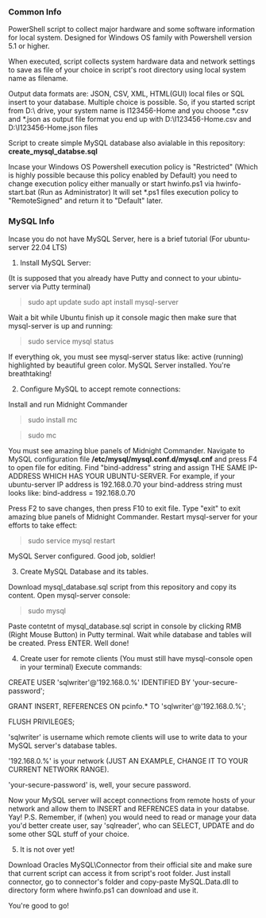 ### Common Info ###

PowerShell script to collect major hardware and some software information for local system. Designed for Windows OS family with Powershell version 5.1 or higher.

When executed, script collects system hardware data and network settings to save as file of your choice in script's root directory using local system name as filename. 

Output data formats are: JSON, CSV, XML, HTML(GUI) local files or SQL insert to your database. Multiple choiсe is possible. So, if you started script from D:\ drive, your system name is I123456-Home and you choose *.csv and *.json as output file format you end up with D:\I123456-Home.csv and D:\I123456-Home.json files

Script to create simple MySQL database also avialable in this repository: **create_mysql_databse.sql**

Incase your Windows OS Powershell execution policy is "Restricted" (Which is highly possible because this policy enabled by Default) you need to change execution policy either manually or start hwinfo.ps1 via hwinfo-start.bat (Run as Administrator) It will set *.ps1 files execution policy to "RemoteSigned" and return it to "Default" later.

### MySQL Info ###

Incase you do not have MySQL Server, here is a brief tutorial (For ubuntu-server 22.04 LTS)

01. Install MySQL Server:

(It is supposed that you already have Putty and connect to your ubintu-server via Putty terminal)

>sudo apt update sudo apt install mysql-server

Wait a bit while Ubuntu finish up it console magic then make sure that mysql-server is up and running:

>sudo service mysql status

If everything ok, you must see mysql-server status like: active (running) highlighted by beautiful green color. MySQL Server installed. You're breathtaking!

02. Configure MySQL to accept remote connections: 

Install and run Midnight Commander

>sudo install mc 

>sudo mc

You must see amazing blue panels of Midnight Commander. Navigate to MySQL configuration file **/etc/mysql/mysql.conf.d/mysql.cnf** and press F4 to open file for editing. Find "bind-address" string and assign THE SAME IP-ADDRESS WHICH HAS YOUR UBUNTU-SERVER. For example, if your ubuntu-server IP address is 192.168.0.70 your bind-address string must looks like: bind-address = 192.168.0.70 

Press F2 to save changes, then press F10 to exit file. Type "exit" to exit amazing blue panels of Midnight Commander. Restart mysql-server for your efforts to take effect:

>sudo service mysql restart

MySQL Server configured. Good job, soldier!

03. Create MySQL Database and its tables.

Download mysql_database.sql script from this repository and copy its content. Open mysql-server console:

>sudo mysql

Paste contetnt of mysql_database.sql script in console by clicking RMB (Right Mouse Button) in Putty terminal. Wait while database and tables will be created. Press ENTER. Well done!

04. Create user for remote clients (You must still have mysql-console open in your terminal) 
Execute commands:

CREATE USER 'sqlwriter'@'192.168.0.%' IDENTIFIED BY 'your-secure-password'; 

GRANT INSERT, REFERENCES ON pcinfo.* TO 'sqlwriter'@'192.168.0.%'; 

FLUSH PRIVILEGES;

'sqlwriter' is username which remote clients will use to write data to your MySQL server's database tables. 

'192.168.0.%' is your network (JUST AN EXAMPLE, CHANGE IT TO YOUR CURRENT NETWORK RANGE). 

'your-secure-password' is, well, your secure password.

Now your MySQL server will accept connections from remote hosts of your network and allow them to INSERT and REFRENCES data in your databse. Yay! 
P.S. Remember, if (when) you would need to read or manage your data you'd better create user, say 'sqlreader', who can SELECT, UPDATE and do some other SQL stuff of your choice.

05. It is not over yet!

Download Oracles MySQL\Connector from their official site and make sure that current script can access it from script's root folder.
Just install connector, go to connector's folder and copy-paste MySQL.Data.dll to directory form where hwinfo.ps1 can download and use it.

You're good to go!

